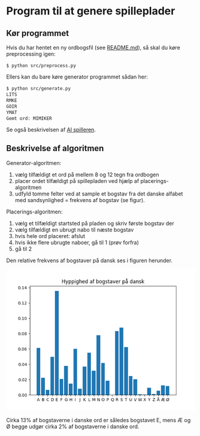 # Program til at genere spilleplader

## Kør programmet

Hvis du har hentet en ny ordbogsfil (see [README.md](./README.md)), så skal du køre preprocessing igen:

```
$ python src/preprocess.py
```

Ellers kan du bare køre generator programmet sådan her:

```
$ python src/generate.py
LITS
RMKE
GOIR
YMAT
Gemt ord: MIMIKER
```

Se også beskrivelsen af [AI spilleren](./PLAY.md).

## Beskrivelse af algoritmen

Generator-algoritmen:
1. vælg tilfældigt et ord på mellem 8 og 12 tegn fra ordbogen
1. placer ordet tilfældigt på spillepladen ved hjælp af placerings-algoritmen
1. udfyld tomme felter ved at sample et bogstav fra det danske alfabet med sandsynlighed = frekvens af bogstav (se figur).

Placerings-algoritmen:

1. vælg et tilfældigt startsted på pladen og skriv første bogstav der
1. vælg tilfældigt en ubrugt nabo til næste bogstav
1. hvis hele ord placeret: afslut
1. hvis ikke flere ubrugte naboer, gå til 1 (prøv forfra)
1. gå til 2

Den relative frekvens af bogstaver på dansk ses i figuren herunder.

![](./images/frekvenser.png)

Cirka 13% af bogstaverne i danske ord er således bogstavet E, mens Æ og Ø begge udgør cirka 2% af bogstaverne i danske ord.
